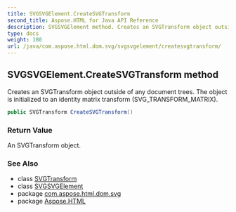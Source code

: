 ```yaml
---
title: SVGSVGElement.CreateSVGTransform
second_title: Aspose.HTML for Java API Reference
description: SVGSVGElement method. Creates an SVGTransform object outside of any document trees. The object is initialized to an identity matrix transform SVG_TRANSFORM_MATRIX
type: docs
weight: 180
url: /java/com.aspose.html.dom.svg/svgsvgelement/createsvgtransform/
---
```

## SVGSVGElement.CreateSVGTransform method

Creates an SVGTransform object outside of any document trees. The object is initialized to an identity matrix transform (SVG_TRANSFORM_MATRIX).

```java
public SVGTransform CreateSVGTransform()
```

### Return Value

An SVGTransform object.

### See Also

* class [SVGTransform](../../../com.aspose.html.dom.svg.datatypes/svgtransform/)
* class [SVGSVGElement](../)
* package [com.aspose.html.dom.svg](../../../com.aspose.html.dom.svg/)
* package [Aspose.HTML](../../../)

